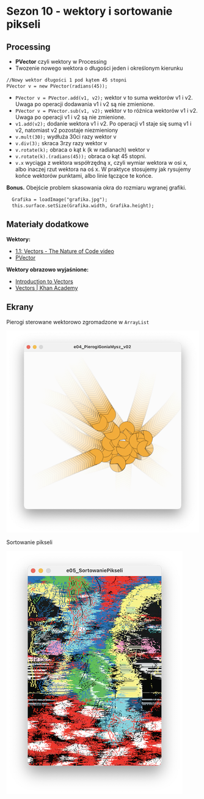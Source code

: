 # Sezon 10 - wektory i sortowanie pikseli

## Processing

- **PVector** czyli wektory w Processing 
- Twozenie nowego wektora o długości jeden i określonym kierunku
```Processing
//Nowy wektor długości 1 pod kątem 45 stopni
PVector v = new PVector(radians(45));
```
- `PVector v = PVector.add(v1, v2);` wektor v to suma wektorów v1 i v2. Uwaga po operacji dodawania v1 i v2 są nie zmienione. 
- `PVector v = PVector.sub(v1, v2);` wektor v to różnica wektorów v1 i v2. Uwaga po operacji v1 i v2 są nie zmienione. 
- `v1.add(v2);` dodanie wektora v1 i v2. Po operacji v1 staje się sumą v1 i v2, natomiast v2 pozostaje niezmieniony 
- `v.mult(30);` wydłuża 30ci razy wektor v 
- `v.div(3);` skraca 3rzy razy wektor v
- `v.rotate(k);` obraca o kąt k (k w radianach) wektor v 
- `v.rotate(k).(radians(45));` obraca o kąt 45 stopni. 
- `v.x` wyciąga z wektora współrzędną x, czyli wymiar wektora w osi x, albo inaczej rzut wektora na oś x. W praktyce stosujemy jak rysujemy końce wektorów punktami, albo linie łączące te końce.


**Bonus.** Obejście problem skasowania okra do rozmiaru wgranej grafiki. 

```Processing
  Grafika = loadImage("grafika.jpg");
  this.surface.setSize(Grafika.width, Grafika.height);
```

## Materiały dodatkowe

**Wektory:**
- [1.1: Vectors - The Nature of Code video](https://youtu.be/mWJkvxQXIa8)
- [PVector](https://processing.org/tutorials/pvector/)

**Wektory obrazowo wyjaśnione:** 
- [Introduction to Vectors](https://youtu.be/_YkIivLaVJs)
- [Vectors | Khan Academy](https://youtu.be/br7tS1t2SFE)


## Ekrany

Pierogi sterowane wektorowo zgromadzone w `ArrayList`

![](pierogi.png)

Sortowanie pikseli

![](sortowanie.png)